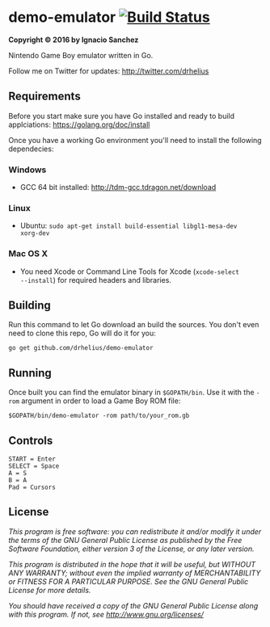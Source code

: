 demo-emulator [![Build Status](https://travis-ci.org/drhelius/demo-emulator.svg?branch=master)](https://travis-ci.org/drhelius/demo-emulator)
=======
<b>Copyright &copy; 2016 by Ignacio Sanchez</b>

Nintendo Game Boy emulator written in Go.

Follow me on Twitter for updates: http://twitter.com/drhelius


Requirements
------------

Before you start make sure you have Go installed and ready to build applciations: https://golang.org/doc/install

Once you have a working Go environment you'll need to install the following dependecies:

### Windows

- GCC 64 bit installed: http://tdm-gcc.tdragon.net/download

### Linux

- Ubuntu: <code>sudo apt-get install build-essential libgl1-mesa-dev xorg-dev</code>

### Mac OS X

- You need Xcode or Command Line Tools for Xcode (<code>xcode-select --install</code>) for required headers and libraries.

Building
--------
Run this command to let Go download an build the sources. You don't even need to clone this repo, Go will do it for you:

```
go get github.com/drhelius/demo-emulator
```

Running
-------
Once built you can find the emulator binary in <code>$GOPATH/bin</code>. Use it with the <code>-rom</code> argument in order to load a Game Boy ROM file:

```
$GOPATH/bin/demo-emulator -rom path/to/your_rom.gb
```

Controls
--------
```
START = Enter
SELECT = Space
A = S
B = A
Pad = Cursors
```


License
-------

<i>This program is free software: you can redistribute it and/or modify</i>
<i>it under the terms of the GNU General Public License as published by</i>
<i>the Free Software Foundation, either version 3 of the License, or</i>
<i>any later version.</i>

<i>This program is distributed in the hope that it will be useful,</i>
<i>but WITHOUT ANY WARRANTY; without even the implied warranty of</i>
<i>MERCHANTABILITY or FITNESS FOR A PARTICULAR PURPOSE. See the</i>
<i>GNU General Public License for more details.</i>

<i>You should have received a copy of the GNU General Public License</i>
<i>along with this program.  If not, see http://www.gnu.org/licenses/</i>
